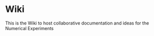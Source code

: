 # Wiki
This is the Wiki to host collaborative documentation and ideas for the Numerical Experiments
